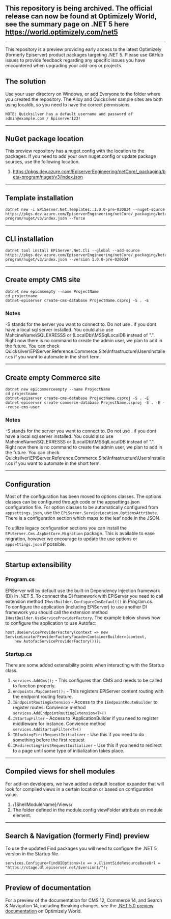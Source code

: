 ## This repository is being archived. The official release can now be found at Optimizely World, see the summary page on .NET 5 here https://world.optimizely.com/net5

---

This repository is a preview providing early access to the latest Optimizely (formerly Episerver) product packages targeting .NET 5. Please use GitHub issues to provide feedback regarding any specific issues you have encountered when upgrading your add-ons or projects.

## The solution

Use your user directory on Windows, or add Everyone to the folder where you created the repository. The Alloy and Quicksilver sample sites are both using localdb, so you need to have the correct permissions.

`NOTE: Quicksilver has a default username and password of admin@example.com / Episerver123!`

---

## NuGet package location

This preview repository has a nuget.config with the location to the packages.  If you need to add your own nuget.config or update package sources, use the following location.
  1.  https://pkgs.dev.azure.com/EpiserverEngineering/netCore/_packaging/beta-program/nuget/v3/index.json

---

## Template installation

```
dotnet new -i EPiServer.Net.Templates::1.0.0-pre-020034 --nuget-source https://pkgs.dev.azure.com/EpiserverEngineering/netCore/_packaging/beta-program/nuget/v3/index.json --force
```
---

## CLI installation

```
dotnet tool install EPiServer.Net.Cli --global --add-source https://pkgs.dev.azure.com/EpiserverEngineering/netCore/_packaging/beta-program/nuget/v3/index.json --version 1.0.0-pre-020034
```
---

## Create empty CMS site

```
dotnet new epicmsempty --name ProjectName
cd projectname
dotnet-episerver create-cms-database ProjectName.csproj -S . -E 

```
### Notes

-S stands for the server you want to connect to.  Do not use . if you dont have a local sql server installed.  You could also use MahcineName\SQLEXRESSS or (LocalDb)\MSSqlLocalDB instead of ".".
Right now there is no command to create the admin user, we plan to add in the future.  You can check Quicksilver\EPiServer.Reference.Commerce.Site\Infrastructure\UsersInstaller.cs if you want to automate in the short term.

---

## Create empty Commerce site

```
dotnet new epicommerceempty --name ProjectName
cd projectname
dotnet-episerver create-cms-database ProjectName.csproj -S . -E
dotnet-episerver create-commerce-database ProjectName.csproj -S . -E --reuse-cms-user
```
### Notes

-S stands for the server you want to connect to.  Do not use . if you dont have a local sql server installed.  You could also use MahcineName\SQLEXRESSS or (LocalDb)\MSSqlLocalDB instead of ".".
Right now there is no command to create the admin user, we plan to add in the future.  You can check Quicksilver\EPiServer.Reference.Commerce.Site\Infrastructure\UsersInstaller.cs if you want to automate in the short term.

---


## Configuration

Most of the configuration has been moved to options classes. The options classes can be configured through code or the appsettings.json configuration file. For option classes to be automatically configured from `appsettings.json`, use the `EPiServer.ServiceLocation.OptionsAttribute`. There is a configuration section which maps to the leaf node in the JSON.

To utilize legacy configuration sections you can install the `EPiServer.Cms.AspNetCore.Migration` package. This is available to ease migration, however we encourage to update the use options or `appsettings.json` if possible.

---

## Startup extensibility
### Program.cs
EPiServer will by default use the built-in Dependency Injection framework (DI) in .NET 5. To connect the DI framework with EPiServer you need to call extension method `IHostBuilder.ConfigureCmsDefault()` in Program.cs. <br/>
To configure the application (including EPiServer) to use another DI framework you should call the extension method `IHostBuilder.UseServiceProviderFactory`. The example below shows how to configure the application to use Autofac:

```
host.UseServiceProviderFactory(context => new  ServiceLocatorProviderFactoryFacade<ContainerBuilder>(context,
    new AutofacServiceProviderFactory()));
```

### Startup.cs
There are some added extensibility points when interacting with the Startup class.
  1.  `services.AddCms();` - This configures than CMS and needs to be called to function properly.
  2.  `endpoints.MapContent();` - This registers EPiServer content routing with the endpoint routing feature.
  3.  `IEndpointRoutingExtension` - Access to the `IEndpointRouteBuilder` to register routes. Convience method `services.AddEndpointRoutingExtension<T>()`
  4.  `IStartupFilter` - Access to IApplicationBuilder if you need to register middleware for instance.  Convience method `services.AddStartupFilter<T>()`
  5.  `IBlockingFirstRequestInitializer` - Use this if you need to do something before the first request
  6.  `IRedirectingFirstRequestInitializer` - Use this if you need to redirect to a page until some type of initialization takes place.

---

## Compiled views for shell modules

For add-on developers, we have added a default location expander that will look for compiled views in a certain location or based on configuration value.
  1.  /{ShellModuleName}/Views/
  2.  The folder defined in the module.config viewFolder attribute on module element.

---

## Search & Navigation (formerly Find) preview

To use the updated Find packages you will need to configure the .NET 5 version in the Startup file.

```
services.Configure<FindUIOptions>(x => x.ClientSideResourceBaseUrl = "https://stage.dl.episerver.net/$version$/");
```

---

## Preview of documentation

For a preview of the documentation for CMS 12, Commerce 14, and Search & Navigation 14, including Breaking changes, see the [.NET 5.0 preview documentation](https://world.episerver.com/documentation/developer-guides/optimizely-platform/-net-core-preview/ ".NET 5.0 preview documentation") on Optimizely World.
